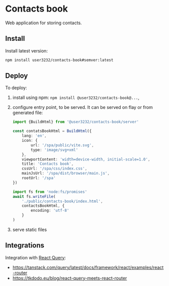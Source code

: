 # Contacts book

Web application for storing contacts.

## Install

Install latest version:

```sh
npm install user3232/contacts-book#semver:latest
```

## Deploy

To deploy:

1.  install using npm: `npm install @user3232/contacts-book@...`,
2.  configure entry point, to be served. It can be served on flay
    or from generated file:

    ```ts
    import {BuildHtml} from '@user3232/contacts-book/server'

    const contatsBookHtml = BuildHtml({
        lang: 'en',
        icon: {
            url: '/spa/public/vite.svg',
            type: 'image/svg+xml'
        },
        viewportContent: 'width=device-width, initial-scale=1.0',
        title: 'Contacts book',
        cssUrl: '/spa/css/index.css',
        mainJsUrl: '/spa/dist/browser/main.js',
        rootUrl: '/spa'
    })

    import fs from 'node:fs/promises'
    await fs.writeFile(
        './public/contacts-book/index.html', 
        contactsBookHtml, {
            encoding: 'utf-8'
        }
    )
    ```
3.  serve static files


## Integrations

Integration with [React Query](https://tanstack.com/query/latest):
- https://tanstack.com/query/latest/docs/framework/react/examples/react-router
- https://tkdodo.eu/blog/react-query-meets-react-router
